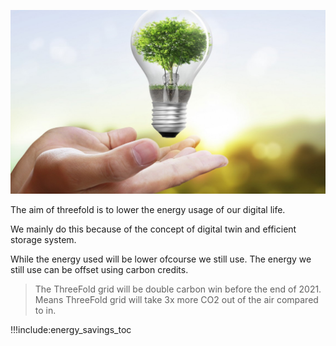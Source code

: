 ![](img/savings_energy_2.jpg)

The aim of threefold is to lower the energy usage of our digital life.

We mainly do this because of the concept of digital twin and efficient storage system.

While the energy used will be lower ofcourse we still use. The energy we still use can be offset using carbon credits.

> The ThreeFold grid will be double carbon win before the end of 2021. <br>
> Means ThreeFold grid will take 3x more CO2 out of the air compared to in.

!!!include:energy_savings_toc

